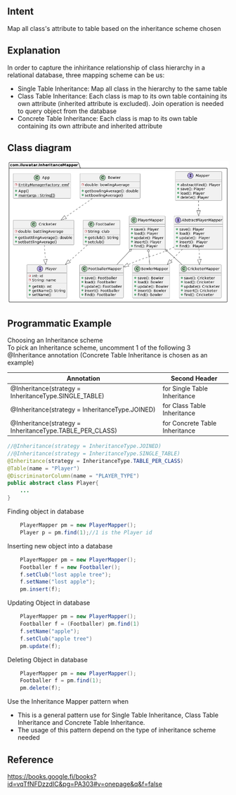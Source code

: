 ## Intent

Map all class's attribute to table based on the inheritance scheme chosen

## Explanation
In order to capture the inhiritance relationship of class hierarchy in a relational database, three mapping scheme can be us: <br/>
- Single Table Inheritance: Map all class in the hierarchy to the same table <br/>
- Class Table Inheritance: Each class is map to its own table containing its own attribute (inherited attribute is excluded). Join operation is needed to query object from the database<br/>
- Concrete Table Inheritance: Each class is map to its own table containing its own attribute and inherited attribute

## Class diagram

![alt text](./etc/InheritanceMapper.png "Single Table Inheritance pattern class diagram")

## Programmatic Example
Choosing an Inheritance scheme<br/>
To pick an Inheritance scheme, uncomment 1 of the following 3 @Inheritance annotation (Concrete Table Inheritance is chosen as an example)<br/>

| Annotation   | Second Header                |
|--------------|------------------------------|
| @Inheritance(strategy = InheritanceType.SINGLE_TABLE) | for Single Table Inheritance |
| @Inheritance(strategy = InheritanceType.JOINED) | for Class Table Inheritance  |
| @Inheritance(strategy = InheritanceType.TABLE_PER_CLASS) |for Concrete Table Inheritance                |
```java
//@Inheritance(strategy = InheritanceType.JOINED)
//@Inheritance(strategy = InheritanceType.SINGLE_TABLE)
@Inheritance(strategy = InheritanceType.TABLE_PER_CLASS)
@Table(name = "Player")
@DiscriminatorColumn(name = "PLAYER_TYPE")
public abstract class Player{
    ...
}
```
Finding object in database
```java
    PlayerMapper pm = new PlayerMapper();
    Player p = pm.find(1);//1 is the Player id
```
Inserting new object into a database
```java
    PlayerMapper pm = new PlayerMapper();
    Footballer f = new Footballer();
    f.setClub("lost apple tree");
    f.setName("lost apple");
    pm.insert(f);
```

Updating Object in database
```java
    PlayerMapper pm = new PlayerMapper();
    Footballer f = (Footballer) pm.find(1)
    f.setName("apple");
    f.setClub("apple tree")
    pm.update(f);
```

Deleting Object in database
```java
    PlayerMapper pm = new PlayerMapper();
    Footballer f = pm.find(1);
    pm.delete(f);
```

Use the Inheritance Mapper pattern when

* This is a general pattern use for Single Table Inheritance,  Class Table Inheritance and Concrete Table Inheritance.
* The usage of this pattern depend on the type of inheritance scheme needed

## Reference
https://books.google.fi/books?id=vqTfNFDzzdIC&pg=PA303#v=onepage&q&f=false


